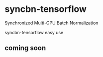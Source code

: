 # syncbn-tensorflow

Synchronized Multi-GPU Batch Normalization

syncbn-tensorflow easy use

## coming soon
